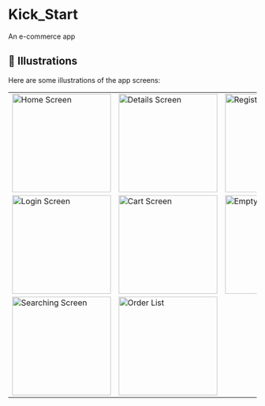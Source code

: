 # Kick_Start

An e-commerce app



## 🏁 Illustrations

Here are some illustrations of the app screens:

<table>
  <tr>
    <td><img src="https://github.com/user-attachments/assets/f8ded13d-a59a-4d90-ab79-5335426c6ebb" width="200" alt="Home Screen"></td>
    <td><img src="https://github.com/user-attachments/assets/2a71147d-7564-45cd-8ed7-1446b26d387a" width="200" alt="Details Screen"></td>
    <td><img src="https://github.com/user-attachments/assets/a748fdb9-d193-4574-8b34-65db37646fcc" width="200" alt="Register Screen"></td>
  </tr>
  <tr>
    <td><img src="https://github.com/user-attachments/assets/d9a020bf-aba1-4916-8993-66da89bbaeef" width="200" alt="Login Screen"></td>
    <td><img src="https://github.com/user-attachments/assets/0e85f79e-5537-47c7-b709-b7717aed094f" width="200" alt="Cart Screen"></td>
    <td><img src="https://github.com/user-attachments/assets/c846a977-ec59-4bf1-a3b5-2afee26984d0" width="200" alt="Empty Cart"></td>
  </tr>
  <tr>
    <td><img src="https://github.com/user-attachments/assets/80cb7631-83b1-4a29-8f09-411dcf8470e2" width="200" alt="Searching Screen"></td>
    <td><img src="https://github.com/user-attachments/assets/e0573384-4ca3-4dc0-b595-91ea58f01095" width="200" alt="Order List"></td>
    <td></td>
  </tr>
</table>

